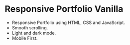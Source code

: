 # Responsive Portfolio Vanilla

- Responsive Portfolio using HTML, CSS and JavaScript.
- Smooth scrolling.
- Light and dark mode.
- Mobile First.
